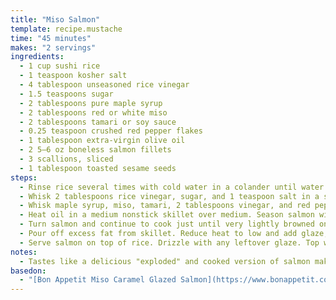```yaml
---
title: "Miso Salmon"
template: recipe.mustache
time: "45 minutes"
makes: "2 servings"
ingredients:
  - 1 cup sushi rice
  - 1 teaspoon kosher salt
  - 4 tablespoon unseasoned rice vinegar
  - 1.5 teaspoons sugar
  - 2 tablespoons pure maple syrup
  - 2 tablespoons red or white miso
  - 2 tablespoons tamari or soy sauce
  - 0.25 teaspoon crushed red pepper flakes
  - 1 tablespoon extra-virgin olive oil
  - 2 5–6 oz boneless salmon fillets
  - 3 scallions, sliced
  - 1 tablespoon toasted sesame seeds
steps:
  - Rinse rice several times with cold water in a colander until water runs clear. Drain well. Transfer to a small saucepan. Add a pinch of salt and 1.25 cups cold water. Bring to a boil over medium-high heat. Stir rice once, cover, and reduce heat to low. Cook until water is evaporated and rice is tender, 18–20 minutes. Remove from heat and let sit, covered, 10 minutes
  - Whisk 2 tablespoons rice vinegar, sugar, and 1 teaspoon salt in a small bowl until sugar dissolves. Stir into rice and let sit **(covered so it stays warm)** until ready to use
  - Whisk maple syrup, miso, tamari, 2 tablespoons vinegar, and red pepper flakes in a small bowl to combine
  - Heat oil in a medium nonstick skillet over medium. Season salmon with salt and place in skillet skin side down. Cook, shaking pan occasionally to redistribute oil in skillet, until skin is very crisp and deep golden brown **(7–9 minutes)**
  - Turn salmon and continue to cook just until very lightly browned on the flesh side **(by this point it should be nearly cooked through... about 2 minutes longer)**
  - Pour off excess fat from skillet. Reduce heat to low and add glaze; cook, stirring occasionally, until it begins to thicken, about 1 minute. Baste salmon with glaze and cook, basting occasionally, until glaze evenly coats fish, about 1 minute longer.
  - Serve salmon on top of rice. Drizzle with any leftover glaze. Top with scallions, sesame seeds, and red pepper flakes.
notes:
  - Tastes like a delicious "exploded" and cooked version of salmon maki rolls.
basedon:
  - "[Bon Appetit Miso Caramel Glazed Salmon](https://www.bonappetit.com/recipe/sushi-rice-with-miso-caramel-glazed-salmon)"
---
```

